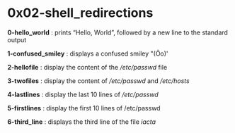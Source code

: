 # 0x02-shell_redirections

**0-hello_world** : prints “Hello, World”, followed by a new line to the standard output

**1-confused_smiley** : displays a confused smiley "(Ôo)'

**2-hellofile** : display the content of the _/etc/passwd_ file

**3-twofiles** : display the content of _/etc/passwd_ and _/etc/hosts_

**4-lastlines** : display the last 10 lines of _/etc/passwd_

**5-firstlines** : display the first 10 lines of /etc/passwd

**6-third_line** : displays the third line of the file _iacta_
